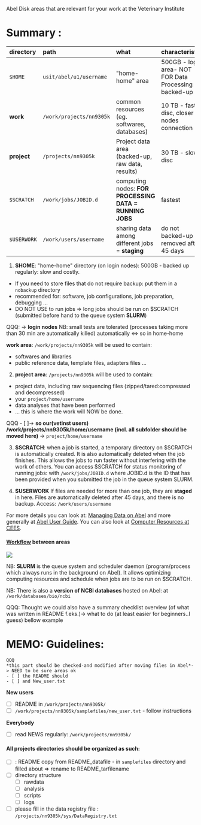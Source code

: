 
Abel Disk areas that are relevant for your work at the Veterinary Institute

# Summary :

|directory|path                |what      |characteristics|
|:--------|:-------------------|:---------|:--------------|
|`$HOME`|`usit/abel/u1/username`|"home-home" area|500GB - login area- NOT FOR Data Processing -backed-up|
|**work**|`/work/projects/nn9305k`|common resources (eg. softwares, databases)|10 TB - faster disc, closer to nodes connection|
|**project**|`/projects/nn9305k`|Project data area (backed-up, raw data, results)|30 TB - slower disc|
|`$SCRATCH`|`/work/jobs/JOBID.d`|computing nodes: **FOR PROCESSING DATA = RUNNING JOBS**|fastest|
|`$USERWORK`|`/work/users/username`|sharing data among different jobs = **staging**|do not backed-up - removed after 45 days|

1. **$HOME**: "home-home" directory (on login nodes): 500GB - backed up regularly: slow and costly.
  - If you need to store files that do not require backup: put them in a `nobackup` directory
  - recommended for: software, job configurations, job preparation, debugging ...
  - DO NOT USE to run jobs => long jobs should be run on $SCRATCH (submitted before hand to the queue system **SLURM**)

QQQ: -> **login nodes** NB: small tests are tolerated (processes taking more than 30 min are automatically killed) automatically <=> so in home-home

**work area**: `/work/projects/nn9305k` will be used to contain:
- softwares and libraries
- public reference data, template files, adapters files ...

2. **project area**: `/projects/nn9305k` will be used to contain:
 - project data, including raw sequencing files (zipped/tared:compressed and decompressed)
 - your `project/home/username`
 - data analyses that have been performed
 - ... this is where the work will NOW be done.

QQQ - [ ]-> **so our(vetinst users) /work/projects/nn9305k/home/username (incl. all subfolder should be moved here)** -> `project/home/username`

3. **$SCRATCH**: when a job is started, a temporary directory on $SCRATCH is automatically created. It is also automatically deleted when the job finishes. This allows the jobs to run faster without interfering with the work of others. You can access $SCRATCH for status monitoring of running jobs: with `/work/jobs/JOBID.d` where JOBID.d is the ID that has been provided when you submitted the job in the queue system SLURM.

4. **$USERWORK** If files are needed for more than one job, they are **staged** in here. Files are automatically deleted after 45 days, and there is no backup. Access: `/work/users/username`

For more details you can look at: [Managing Data on Abel] and more generally at [Abel User Guide]. You can also look at [Computer Resources at CEES].

#### [Workflow] between areas

<img src="https://docs.google.com/drawings/d/e/2PACX-1vSY_KCj3fubTH1zk6ZkOL6eLhoOOuAbp4bfu1YkOAvkadHhPfbuZrsepwHCUpEqwr45Zqt2hlEoCwVk/pub?w=960&amp;h=720">

NB: **SLURM** is the queue system and scheduler daemon (program/process which always runs in the background on Abel). It allows optimizing computing resources and schedule when jobs are to be run on $SCRATCH.

NB: There is also a **version of NCBI databases** hosted on Abel: at `/work/databases/bio/ncbi`

QQQ: Thought we could also have a summary checklist overview (of what was written in README f.eks.)-> what to do (at least easier for beginners..I guess)  bellow example

# MEMO: Guidelines:

```
QQQ
*this part should be checked-and modified after moving files in Abel*-> NEED to be sure areas ok
- [ ] the README should
- [ ] and New_user.txt
```

**New users**
- [ ] README in `/work/projects/nn9305k/`
- [ ] `/work/projects/nn9305k/samplefiles/new_user.txt` - follow instructions

**Everybody**
- [ ] read NEWS regularly: `/work/projects/nn9305k/`

#### All **projects directories** should be organized as such:

- [ ] : README copy from README_datafile - in `samplefiles` directory and filled about => rename to README_tarfilename
- [ ] directory structure
  - [ ] rawdata
  - [ ] analysis
  - [ ] scripts
  - [ ] logs
- [ ] please fill in the data registry file : `/projects/nn9305k/sys/DataRegistry.txt`

[Abel User Guide]:https://www.uio.no/english/services/it/research/hpc/abel/help/user-guide/
[Managing Data on Abel]:https://www.uio.no/english/services/it/research/hpc/abel/help/user-guide/data.html
[Workflow]:https://docs.google.com/drawings/d/e/2PACX-1vSY_KCj3fubTH1zk6ZkOL6eLhoOOuAbp4bfu1YkOAvkadHhPfbuZrsepwHCUpEqwr45Zqt2hlEoCwVk/pub?w=960&h=720
[Computer Resources at CEES]:https://github.com/uio-cees/hpc/wiki/Computer-resources
